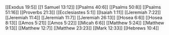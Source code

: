 [[Exodus 19:5]]
[[1 Samuel 13:12]]
[[Psalms 40:6]]
[[Psalms 50:8]]
[[Psalms 51:16]]
[[Proverbs 21:3]]
[[Ecclesiastes 5:1]]
[[Isaiah 1:11]]
[[Jeremiah 7:22]]
[[Jeremiah 11:4]]
[[Jeremiah 11:7]]
[[Jeremiah 26:13]]
[[Hosea 6:6]]
[[Hosea 8:13]]
[[Amos 5:21]]
[[Amos 5:22]]
[[Micah 6:6]]
[[Matthew 5:24]]
[[Matthew 9:13]]
[[Matthew 12:7]]
[[Matthew 23:23]]
[[Mark 12:33]]
[[Hebrews 10:4]]
